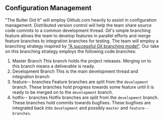 ## Configuration Management ##

"The Butler Did It" will employ Github.com heavily to assist in configuration management. Distributed version control will help the team share source code commits to a common development thread. Git's simple branching feature allows the team to develop features in parallel efforts and merge feature branches to integration branches for testing. The team will employ a branching strategy inspired by ["A successful Git branching model"](http://nvie.com/posts/a-successful-git-branching-model/). Our take on this branching strategy employs the following code branches:

1. Master Branch
	This branch holds the project releases. Merging on to this branch means a deliverable is ready.
2. Development Branch
	This is the main development thread and integration branch
3. feature-- branches
	Feature branches are split from the `development` branch. These branches hold progress towards some feature until it is ready to be merged on to the `development` branch.
4. hotfix-- branches
	Hotfix branches are split from the `development` branch. These branches hold commits towards bugfixes. These bugfixes are integrated back into `development` and possibly `master` and `feature-- branches`.
